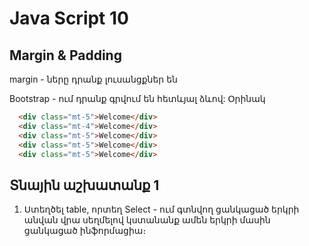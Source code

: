# Java Script 10

## Margin & Padding
  margin - ները դրանք լուսանցքներ են

  Bootstrap - ում դրանք գրվում են հետևյալ ձևով:
  Օրինակ

```html
  <div class="mt-5">Welcome</div>
  <div class="mt-4">Welcome</div>
  <div class="mt-5">Welcome</div>
  <div class="mt-5">Welcome</div>
  <div class="mt-5">Welcome</div>
```



## Տնային աշխատանք 1

1. Ստեղծել table, որտեղ Select - ում գտնվող ցանկացած երկրի անվան վրա սեղմելով կստանանք ամեն երկրի մասին ցանկացած ինֆորմացիա։

